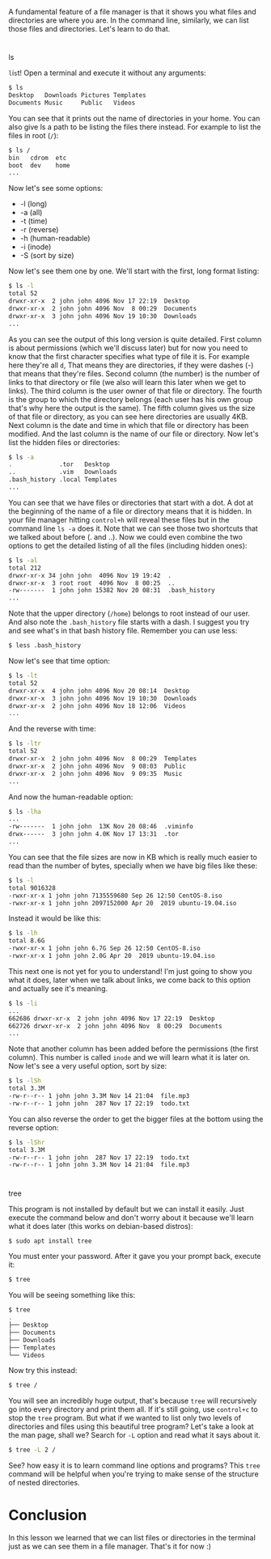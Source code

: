 A fundamental feature of a file manager is that it shows you what files and directories are where you are. In the command line, similarly, we can list those files and directories. Let's learn to do that.

# 
ls

`l`i`s`t! Open a terminal and execute it without any arguments:

```bash
$ ls
Desktop   Downloads Pictures Templates
Documents Music     Public   Videos
```

You can see that it prints out the name of directories in your home. You can also give ls a path to be listing the files there instead. For example to list the files in root (`/`):

```bash
$ ls /
bin   cdrom  etc
boot  dev    home
...
```

Now let's see some options:

- -l (long)
- -a (all)
- -t (time)
- -r (reverse)
- -h (human-readable)
- -i (inode)
- -S (sort by size)

Now let's see them one by one. We'll start with the first, long format listing:

```bash
$ ls -l
total 52
drwxr-xr-x  2 john john 4096 Nov 17 22:19  Desktop
drwxr-xr-x  2 john john 4096 Nov  8 00:29  Documents
drwxr-xr-x  3 john john 4096 Nov 19 10:30  Downloads
...
```

As you can see the output of this long version is quite detailed. First column is about permissions (which we'll discuss later) but for now you need to know that the first character specifies what type of file it is. For example here they're all `d`, That means they are directories, if they were dashes (-) that means that they're files. Second column (the number) is the number of links to that directory or file (we also will learn this later when we get to links). The third column is the user owner of that file or directory. The fourth is the group to which the directory belongs (each user has his own group that's why here the output is the same). The fifth column gives us the size of that file or directory, as you can see here directories are usually 4KB. Next column is the date and time in which that file or directory has been modified. And the last column is the name of our file or directory. Now let's list the hidden files or directories:

```bash
$ ls -a
.             .tor   Desktop
..            .vim   Downloads
.bash_history .local Templates
...
```

You can see that we have files or directories that start with a dot. A dot at the beginning of the name of a file or directory means that it is hidden. In your file manager hitting `control+h` will reveal these files but in the command line `ls -a` does it. Note that we can see those two shortcuts that we talked about before (. and ..). Now we could even combine the two options to get the detailed listing of all the files (including hidden ones):

```bash
$ ls -al
total 212
drwxr-xr-x 34 john john  4096 Nov 19 19:42  .
drwxr-xr-x  3 root root  4096 Nov  8 00:25  ..
-rw-------  1 john john 15382 Nov 20 08:31  .bash_history
...
```

Note that the upper directory (`/home`) belongs to root instead of our user. And also note the `.bash_history` file starts with a dash. I suggest you try and see what's in that bash history file. Remember you can use less:

```bash
$ less .bash_history
```

Now let's see that time option:

```bash
$ ls -lt
total 52
drwxr-xr-x  4 john john 4096 Nov 20 08:14  Desktop
drwxr-xr-x  3 john john 4096 Nov 19 10:30  Downloads
drwxr-xr-x  2 john john 4096 Nov 18 12:06  Videos
...
```

And the reverse with time:

```bash
$ ls -ltr
total 52
drwxr-xr-x  2 john john 4096 Nov  8 00:29  Templates
drwxr-xr-x  2 john john 4096 Nov  9 08:03  Public
drwxr-xr-x  2 john john 4096 Nov  9 09:35  Music
...
```

And now the human-readable option:

```bash
$ ls -lha
...
-rw-------  1 john john  13K Nov 20 08:46  .viminfo
drwx------  3 john john 4.0K Nov 17 13:31  .tor
...
```

You can see that the file sizes are now in KB which is really much easier to read than the number of bytes, specially when we have big files like these:

```bash
$ ls -l
total 9016328
-rwxr-xr-x 1 john john 7135559680 Sep 26 12:50 CentOS-8.iso
-rwxr-xr-x 1 john john 2097152000 Apr 20  2019 ubuntu-19.04.iso
```

Instead it would be like this:

```bash
$ ls -lh
total 8.6G
-rwxr-xr-x 1 john john 6.7G Sep 26 12:50 CentOS-8.iso
-rwxr-xr-x 1 john john 2.0G Apr 20  2019 ubuntu-19.04.iso
```

This next one is not yet for you to understand! I'm just going to show you what it does, later when we talk about links, we come back to this option and actually see it's meaning.

```bash
$ ls -li
...
662686 drwxr-xr-x  2 john john 4096 Nov 17 22:19  Desktop
662726 drwxr-xr-x  2 john john 4096 Nov  8 00:29  Documents
...
```

Note that another column has been added before the permissions (the first column). This number is called `inode` and we will learn what it is later on. Now let's see a very useful option, sort by size:

```bash
$ ls -lSh
total 3.3M
-rw-r--r-- 1 john john 3.3M Nov 14 21:04  file.mp3
-rw-r--r-- 1 john john  287 Nov 17 22:19  todo.txt
```

You can also reverse the order to get the bigger files at the bottom using the reverse option:

```bash
$ ls -lShr
total 3.3M
-rw-r--r-- 1 john john  287 Nov 17 22:19  todo.txt
-rw-r--r-- 1 john john 3.3M Nov 14 21:04  file.mp3
```

# 
tree

This program is not installed by default but we can install it easily. Just execute the command below and don't worry about it because we'll learn what it does later (this works on debian-based distros):

```bash
$ sudo apt install tree
```

You must enter your password. After it gave you your prompt back, execute it:

```bash
$ tree
```

You will be seeing something like this:

```bash
$ tree
.
├── Desktop
├── Documents
├── Downloads
├── Templates
└── Videos
```

Now try this instead:

```bash
$ tree /
```

You will see an incredibly huge output, that's because `tree` will recursively go into every directory and print them all. If it's still going, use `control+c` to stop the `tree` program. But what if we wanted to list only two levels of directories and files using this beautiful tree program? Let's take a look at the man page, shall we? Search for `-L` option and read what it says about it.

```bash
$ tree -L 2 /
```

See? how easy it is to learn command line options and programs? This `tree` command will be helpful when you're trying to make sense of the structure of nested directories.

# Conclusion

In this lesson we learned that we can list files or directories in the terminal just as we can see them in a file manager. That's it for now :)
